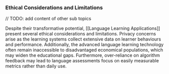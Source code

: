 ### Ethical Considerations and Limitations

// TODO: add content of other sub topics

Despite their transformative potential, [[Language Learning Applications]] present several ethical considerations and limitations. 
Privacy concerns arise as the learning systems collect extensive data on learner behaviours and performance. 
Additionally, the advanced language learning technology often remain inaccessible  to disadvantaged economical populations, which may widen the educational gaps. 
Furthermore, over-reliance on algorithm feedback may lead to language assessments focus on easily measurable metrics rather than daily use.
